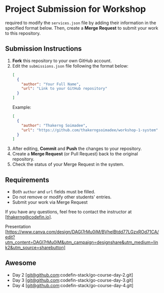 # Project Submission for Workshop

required to modify the `services.json` file by adding their information in the specified format below. Then, create a **Merge Request** to submit your work to this repository.

## Submission Instructions

1. **Fork** this repository to your own GitHub account.
2. Edit the `submissions.json` file following the format below:
    ```json
    [
      {
        "author": "Your Full Name",
        "url": "Link to your GitHub repository"
      }
    ]
    ```
    Example:
    ```json
    [
      {
        "author": "Thakerng Soimadee",
        "url": "https://github.com/thakerngsoimadee/workshop-1-system"
      }
    ]
    ```
3. After editing, **Commit** and **Push** the changes to your repository.
4. Create a **Merge Request** (or Pull Request) back to the original repository.
5. Check the status of your Merge Request in the system.

## Requirements

- Both `author` and `url` fields must be filled.
- Do not remove or modify other students' entries.
- Submit your work via Merge Request

If you have any questions, feel free to contact the instructor at [thakerng@codefin.io].

Presentation [https://www.canva.com/design/DAGI7rMu0iM/BVhelBtdd77LGzxROd71CA/edit?utm_content=DAGI7rMu0iM&utm_campaign=designshare&utm_medium=link2&utm_source=sharebutton]

## Awesome

- Day 2 [git@github.com:codefin-stack/go-course-day-2.git]
- Day 3 [git@github.com:codefin-stack/go-course-day-3.git]
- Day 4 [git@github.com:codefin-stack/go-course-day-4.git]
